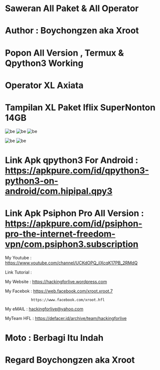 # Saweran All Paket & All Operator

# Author : Boychongzen aka Xroot

# Popon All Version , Termux & Qpython3 Working

# Operator XL Axiata 

# Tampilan XL Paket Iflix SuperNonton 14GB 
![be](https://raw.githubusercontent.com/boychongzen18/Scripts3-Android/master/kiplix0.jpg)
![be](https://raw.githubusercontent.com/boychongzen18/Scripts3-Android/master/kiplix.jpg)
![be](https://raw.githubusercontent.com/boychongzen18/Scripts3-Android/master/kiplix1.jpg)

![be](https://raw.githubusercontent.com/boychongzen18/Scripts3-Android/master/popon0.jpg)
![be](https://raw.githubusercontent.com/boychongzen18/Scripts3-Android/master/yt1.jpg)

# Link Apk qpython3 For Android : https://apkpure.com/id/qpython3-python3-on-android/com.hipipal.qpy3

# Link Apk Psiphon Pro All Version : https://apkpure.com/id/psiphon-pro-the-internet-freedom-vpn/com.psiphon3.subscription

My Youtube    : https://www.youtube.com/channel/UCKdOPQ_iIXcqK17PB_2RMdQ

Link Tutorial : 


My Website    : https://hackingforlive.wordpress.com

My Facebok    : https://web.facebook.com/xroot.xroot.7

                https://www.facebook.com/xroot.hfl

My eMAIL      : hackingforlive@yahoo.com

MyTeam HFL    : https://defacer.id/archive/team/hackingforlive

# Moto : Berbagi Itu Indah

# Regard Boychongzen aka Xroot
